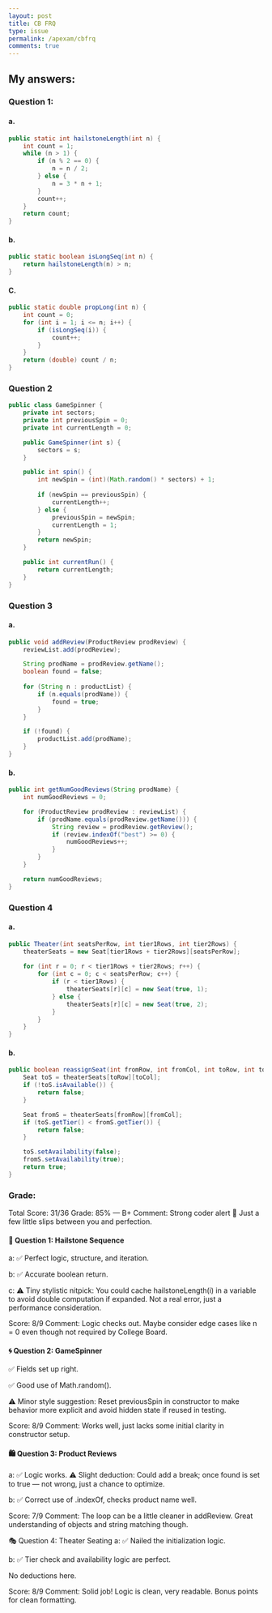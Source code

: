 ```yaml
---
layout: post
title: CB FRQ
type: issue
permalink: /apexam/cbfrq
comments: true
---
```


## My answers: 

### Question 1: 
#### a. 
```java
public static int hailstoneLength(int n) {
    int count = 1;
    while (n > 1) {
        if (n % 2 == 0) {
            n = n / 2;
        } else {
            n = 3 * n + 1;
        }
        count++;
    }
    return count;
}
```

#### b. 

```java 
public static boolean isLongSeq(int n) {
    return hailstoneLength(n) > n;
}
```

#### C. 
```java
public static double propLong(int n) {
    int count = 0;
    for (int i = 1; i <= n; i++) {
        if (isLongSeq(i)) {
            count++;
        }
    }
    return (double) count / n;
}
```

### Question 2 

```java
public class GameSpinner {
    private int sectors;
    private int previousSpin = 0;
    private int currentLength = 0;

    public GameSpinner(int s) {
        sectors = s;
    }

    public int spin() {
        int newSpin = (int)(Math.random() * sectors) + 1;
        
        if (newSpin == previousSpin) {
            currentLength++;
        } else {
            previousSpin = newSpin;
            currentLength = 1;
        }
        return newSpin;
    }

    public int currentRun() {
        return currentLength;
    }
}
```

### Question 3

#### a. 
```java
public void addReview(ProductReview prodReview) {
    reviewList.add(prodReview);

    String prodName = prodReview.getName();
    boolean found = false;
    
    for (String n : productList) {
        if (n.equals(prodName)) {
            found = true;
        }
    }

    if (!found) {
        productList.add(prodName);
    }
}
```

#### b. 
```java
public int getNumGoodReviews(String prodName) {
    int numGoodReviews = 0;

    for (ProductReview prodReview : reviewList) {
        if (prodName.equals(prodReview.getName())) {
            String review = prodReview.getReview();
            if (review.indexOf("best") >= 0) {
                numGoodReviews++;
            }
        }
    }

    return numGoodReviews;
}
```

### Question 4

#### a. 

```java 
public Theater(int seatsPerRow, int tier1Rows, int tier2Rows) {
    theaterSeats = new Seat[tier1Rows + tier2Rows][seatsPerRow];
    
    for (int r = 0; r < tier1Rows + tier2Rows; r++) {
        for (int c = 0; c < seatsPerRow; c++) {
            if (r < tier1Rows) {
                theaterSeats[r][c] = new Seat(true, 1);
            } else {
                theaterSeats[r][c] = new Seat(true, 2);
            }
        }
    }
}
```

#### b. 
```java 
public boolean reassignSeat(int fromRow, int fromCol, int toRow, int toCol) {
    Seat toS = theaterSeats[toRow][toCol];
    if (!toS.isAvailable()) {
        return false;
    }

    Seat fromS = theaterSeats[fromRow][fromCol];
    if (toS.getTier() < fromS.getTier()) {
        return false;
    }

    toS.setAvailability(false);
    fromS.setAvailability(true);
    return true;
}
```

### Grade: 

Total Score: 31/36
Grade: 85% — B+
Comment: Strong coder alert 🚨 Just a few little slips between you and perfection.

#### 🧊 Question 1: Hailstone Sequence
a: ✅ Perfect logic, structure, and iteration.

b: ✅ Accurate boolean return.

c: ⚠️ Tiny stylistic nitpick: You could cache hailstoneLength(i) in a variable to avoid double computation if expanded. Not a real error, just a performance consideration.

Score: 8/9
Comment: Logic checks out. Maybe consider edge cases like n = 0 even though not required by College Board.

#### 🌀 Question 2: GameSpinner
✅ Fields set up right.

✅ Good use of Math.random().

⚠️ Minor style suggestion: Reset previousSpin in constructor to make behavior more explicit and avoid hidden state if reused in testing.

Score: 8/9
Comment: Works well, just lacks some initial clarity in constructor setup.

#### 🛍️ Question 3: Product Reviews
a: ✅ Logic works.
⚠️ Slight deduction: Could add a break; once found is set to true — not wrong, just a chance to optimize.

b: ✅ Correct use of .indexOf, checks product name well.

Score: 7/9
Comment: The loop can be a little cleaner in addReview. Great understanding of objects and string matching though.

🎭 Question 4: Theater Seating
a: ✅ Nailed the initialization logic.

b: ✅ Tier check and availability logic are perfect.

No deductions here.

Score: 8/9
Comment: Solid job! Logic is clean, very readable. Bonus points for clean formatting.